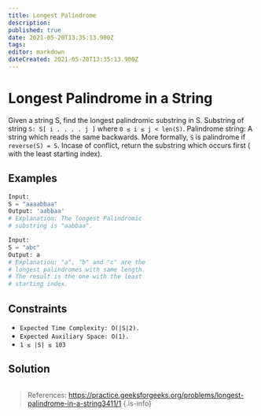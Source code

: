 ```yaml
---
title: Longest Palindrome
description: 
published: true
date: 2021-05-20T13:35:13.900Z
tags: 
editor: markdown
dateCreated: 2021-05-20T13:35:13.900Z
---
```


# Longest Palindrome in a String
Given a string S, find the longest palindromic substring in S. Substring of string `S: S[ i . . . . j ]` where `0 ≤ i ≤ j < len(S)`. 
Palindrome string: A string which reads the same backwards. More formally, `S` is palindrome if `reverse(S) = S`. Incase of conflict, return the substring which occurs first ( with the least starting index).

## Examples
```python
Input:
S = "aaaabbaa"
Output: 'aabbaa'
# Explanation: The longest Palindromic
# substring is "aabbaa".
```
```python
Input: 
S = "abc"
Output: a
# Explanation: "a", "b" and "c" are the 
# longest palindromes with same length.
# The result is the one with the least
# starting index.
```

## Constraints
* `Expected Time Complexity: O(|S|2).`
* `Expected Auxiliary Space: O(1).`
* `1 ≤ |S| ≤ 103`

## Solution
```python
```
> References: https://practice.geeksforgeeks.org/problems/longest-palindrome-in-a-string3411/1
{.is-info}
